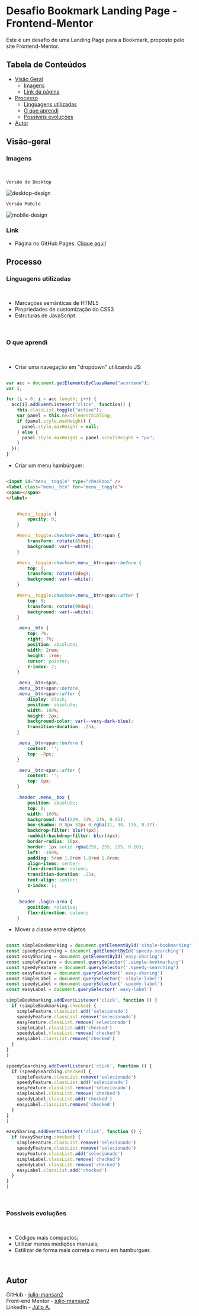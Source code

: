 # Desafio Bookmark Landing Page - Frontend-Mentor

Este é um desafio de uma Landing Page para a Bookmark, proposto pelo site Frontend-Mentor.

## Tabela de Conteúdos

- [Visão Geral](#visão-geral)
    - [Imagens](#imagens)
    - [Link da página](#link)
- [Processo](#processo)
    - [Linguagens utilizadas](#linguagens-utilizadas)
    - [O que aprendi](#o-que-aprendi)
    - [Possíveis evoluções](#possíveis-evoluções)
- [Autor](#autor)

## Visão-geral

### Imagens

<br>

````
Versão de Desktop
````

   <img src="./src/design/desktop-design.gif" alt="desktop-design">

<br>

````
Versão Mobile
````

 <img src="./src/design/mobile-design.gif" alt="mobile-design">

### Link

- Página no GitHub Pages: <a href="https://julio-mansan2.github.io/bookmark-landing-page/">Clique aqui!</a>

## Processo

### Linguagens utilizadas

<br>

- Marcações semânticas de HTML5
- Propriedades de customização do CSS3
- Estruturas de JavaScript

<br>

### O que aprendi

<br>

- Criar uma navegação em "dropdown" utilizando JS:

````javascript

var acc = document.getElementsByClassName("acordeon");
var i;

for (i = 0; i < acc.length; i++) {
  acc[i].addEventListener("click", function() {
    this.classList.toggle("active");
    var panel = this.nextElementSibling;
    if (panel.style.maxHeight) {
      panel.style.maxHeight = null;
    } else {
      panel.style.maxHeight = panel.scrollHeight + "px";
    } 
  });
}

````

- Criar um menu hambúrguer:

````html

<input id="menu__toggle" type="checkbox" />
<label class="menu__btn" for="menu__toggle">
<span></span>
</label>

````
````css

    #menu__toggle {
        opacity: 0;
    }

    #menu__toggle:checked+.menu__btn>span {
        transform: rotate(45deg);
        background: var(--white);
    }

    #menu__toggle:checked+.menu__btn>span::before {
        top: 0;
        transform: rotate(0deg);
        background: var(--white);
    }

    #menu__toggle:checked+.menu__btn>span::after {
        top: 0;
        transform: rotate(90deg);
        background: var(--white);
    }

    .menu__btn {
        top: 7%;
        right: 7%;
        position: absolute;
        width: 2rem;
        height: 1rem;
        cursor: pointer;
        z-index: 2;
    }

    .menu__btn>span,
    .menu__btn>span::before,
    .menu__btn>span::after {
        display: block;
        position: absolute;
        width: 100%;
        height: 2px;
        background-color: var(--very-dark-blue);
        transition-duration: .25s;
    }

    .menu__btn>span::before {
        content: '';
        top: -8px;
    }

    .menu__btn>span::after {
        content: '';
        top: 8px;
    }

    .header .menu__box {
        position: absolute;
        top: 0;
        width: 100%;
        background: hsl(229, 31%, 21%, 0.95);
        box-shadow: 0 8px 32px 0 rgba(31, 38, 135, 0.37);
        backdrop-filter: blur(4px);
        -webkit-backdrop-filter: blur(4px);
        border-radius: 10px;
        border: 1px solid rgba(255, 255, 255, 0.18);
        left: -100%;
        padding: 5rem 1.8rem 1.8rem 1.8rem;
        align-items: center;
        flex-direction: column;
        transition-duration: .25s;
        text-align: center;
        z-index: 1;
    }

    .header .login-area {
        position: relative;
        flex-direction: column;
    }


````

- Mover a classe entre objetos

````Javascript

const simpleBookmarking = document.getElementById('simple-bookmarking')
const speedySearching = document.getElementById('speedy-searching')
const easySharing = document.getElementById('easy-sharing')
const simpleFeature = document.querySelector('.simple-bookmarking')
const speedyFeature = document.querySelector('.speedy-searching')
const easyFeature = document.querySelector('.easy-sharing')
const simpleLabel = document.querySelector('.simple-label')
const speedyLabel = document.querySelector('.speedy-label')
const easyLabel = document.querySelector('.easy-label')

simpleBookmarking.addEventListener('click', function () {
  if (simpleBookmarking.checked) {
    simpleFeature.classList.add('selecionado')
    speedyFeature.classList.remove('selecionado')
    easyFeature.classList.remove('selecionado')
    simpleLabel.classList.add('checked')
    speedyLabel.classList.remove('checked')
    easyLabel.classList.remove('checked')
  }
}
)

speedySearching.addEventListener('click', function () {
  if (speedySearching.checked) {
    simpleFeature.classList.remove('selecionado')
    speedyFeature.classList.add('selecionado')
    easyFeature.classList.remove('selecionado')
    simpleLabel.classList.remove('checked')
    speedyLabel.classList.add('checked')
    easyLabel.classList.remove('checked')
  }
}
)

easySharing.addEventListener('click', function () {
  if (easySharing.checked) {
    simpleFeature.classList.remove('selecionado')
    speedyFeature.classList.remove('selecionado')
    easyFeature.classList.add('selecionado')
    simpleLabel.classList.remove('checked')
    speedyLabel.classList.remove('checked')
    easyLabel.classList.add('checked')
  }
}
)

````
<br>

### Possíveis evoluções

<br>

- Códigos mais compactos;
- Utilizar menos medições manuais;
- Estilizar de forma mais correta o menu em hamburguer.

<br>

## Autor

GitHub - <a href="https://github.com/julio-mansan2">julio-mansan2</a> <br>
Front-end Mentor - <a href="https://www.frontendmentor.io/profile/julio-mansan2">julio-mansan2</a> <br>
LinkedIn - <a href="https://www.linkedin.com/in/j%C3%BAlio-a-mansan-3415a7249/">Júlio A.</a> <br>